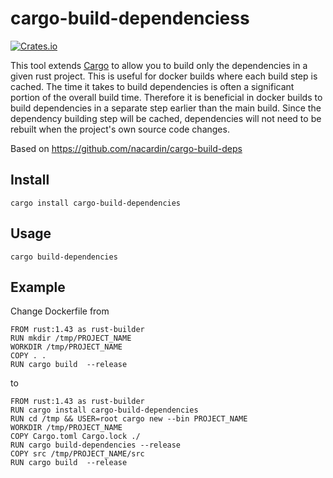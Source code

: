 # cargo-build-dependenciess

[![Crates.io](https://img.shields.io/crates/v/cargo-build-dependencies.svg)](https://crates.io/crates/cargo-build-dependencies)

This tool extends [Cargo](https://doc.rust-lang.org/cargo/) to allow you to
build only the dependencies in a given rust project. This is useful for docker
builds where each build step is cached. The time it takes to build dependencies
is often a significant portion of the overall build time. Therefore it is
beneficial in docker builds to build dependencies in a separate step earlier
than the main build. Since the dependency building step will be cached,
dependencies will not need to be rebuilt when the project's own source code
changes.

Based on https://github.com/nacardin/cargo-build-deps


## Install
`cargo install cargo-build-dependencies`

## Usage
`cargo build-dependencies`

## Example

Change Dockerfile from

```
FROM rust:1.43 as rust-builder
RUN mkdir /tmp/PROJECT_NAME
WORKDIR /tmp/PROJECT_NAME
COPY . .
RUN cargo build  --release
```

to

```
FROM rust:1.43 as rust-builder
RUN cargo install cargo-build-dependencies
RUN cd /tmp && USER=root cargo new --bin PROJECT_NAME
WORKDIR /tmp/PROJECT_NAME
COPY Cargo.toml Cargo.lock ./
RUN cargo build-dependencies --release
COPY src /tmp/PROJECT_NAME/src
RUN cargo build  --release
```
